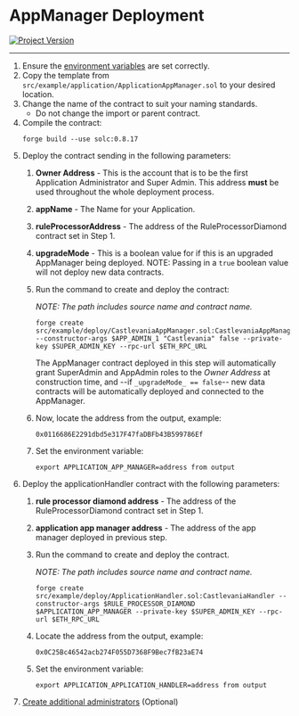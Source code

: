 # AppManager Deployment
[![Project Version][version-image]][version-url]

---

1. Ensure the [environment variables][environment-url] are set correctly.
2. Copy the template from `src/example/application/ApplicationAppManager.sol` to your desired location.
3. Change the name of the contract to suit your naming standards.
   - Do not change the import or parent contract.
4. Compile the contract:
   ````
   forge build --use solc:0.8.17
   ````
5. Deploy the contract sending in the following parameters:
    1. **Owner Address** - This is the account that is to be the first Application Administrator and Super Admin. This address **must** be used throughout the whole deployment process.
    2. **appName** - The Name for your Application. 
    3. **ruleProcessorAddress** - The address of the RuleProcessorDiamond contract set in Step 1.
    4. **upgradeMode** - This is a boolean value for if this is an upgraded AppManager being deployed. NOTE: Passing in a `true` boolean value will not deploy new data contracts. 
    5. Run the command to create and deploy the contract: 

        *NOTE: The path includes source name and contract name.*
    
        ````
        forge create src/example/deploy/CastlevaniaAppManager.sol:CastlevaniaAppManager --constructor-args $APP_ADMIN_1 "Castlevania" false --private-key $SUPER_ADMIN_KEY --rpc-url $ETH_RPC_URL
        ````

        The AppManager contract deployed in this step will automatically grant SuperAdmin and AppAdmin roles to the _Owner Address_ at construction time, and --if `_upgradeMode_ == false`-- new data contracts will be automatically deployed and connected to the AppManager.

    6. Now, locate the address from the output, example:
        ````
        0x0116686E2291dbd5e317F47faDBFb43B599786Ef
        ````
    7. Set the environment variable:
        ````
        export APPLICATION_APP_MANAGER=address from output
        ````
6. Deploy the applicationHandler contract with the following parameters:
    1. **rule processor diamond address** - The address of the RuleProcessorDiamond contract set in Step 1.
    2. **application app manager address** - The address of the app manager deployed in previous step.
    3. Run the command to create and deploy the contract. 

        *NOTE: The path includes source name and contract name.*
        ````
        forge create src/example/deploy/ApplicationHandler.sol:CastlevaniaHandler --constructor-args $RULE_PROCESSOR_DIAMOND $APPLICATION_APP_MANAGER --private-key $SUPER_ADMIN_KEY --rpc-url $ETH_RPC_URL
        ````
    4. Locate the address from the output, example:
        ````
        0x0C25Bc46542acb274F055D7368F9Bec7fB23aE74
        ````
    5. Set the environment variable:
        ````
        export APPLICATION_APPLICATION_HANDLER=address from output
        ````
7. [Create additional administrators][createAdminRole-url] (Optional)
   


<!-- These are the body links -->
[createAdminRole-url]: ./ADMIN-CONFIG.md
[deploymentDirectory-url]: ./DEPLOYMENT-DIRECTORY.md
[environment-url]: ./SET-ENVIRONMENT.md



<!-- These are the header links -->
[version-image]: https://img.shields.io/badge/Version-1.1.0-brightgreen?style=for-the-badge&logo=appveyor
[version-url]: https://github.com/thrackle-io/Tron